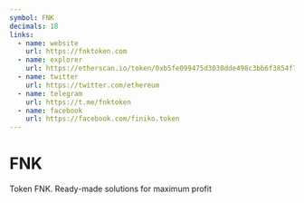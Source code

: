 ```yaml
---
symbol: FNK
decimals: 18
links:
  - name: website
    url: https://fnktoken.com
  - name: explorer
    url: https://etherscan.io/token/0xb5fe099475d3030dde498c3bb6f3854f762a48ad
  - name: twitter
    url: https://twitter.com/ethereum
  - name: telegram
    url: https://t.me/fnktoken
  - name: facebook
    url: https://facebook.com/finiko.token
---
```


# FNK

Token FNK. Ready-made solutions for maximum profit
